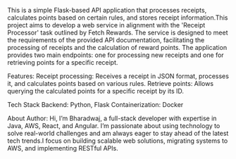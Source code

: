 This is a simple Flask-based API application that processes receipts, calculates points based on certain rules, and stores receipt information.This project aims to develop a web service in alignment with the 'Receipt Processor' task outlined by Fetch Rewards. The service is designed to meet the requirements of the provided API documentation, facilitating the processing of receipts and the calculation of reward points.  The application provides two main endpoints: one for processing new receipts and one for retrieving points for a specific receipt.

Features:
Receipt processing: Receives a receipt in JSON format, processes it, and calculates points based on various rules.
Retrieve points: Allows querying the calculated points for a specific receipt by its ID.

Tech Stack
Backend: Python, Flask
Containerization: Docker

About Author:
Hi, I’m Bharadwaj, a full-stack developer with expertise in Java, AWS, React, and Angular. I’m passionate about using technology to solve real-world challenges and am always eager to stay ahead of the latest tech trends.I focus on building scalable web solutions, migrating systems to AWS, and implementing RESTful APIs.

